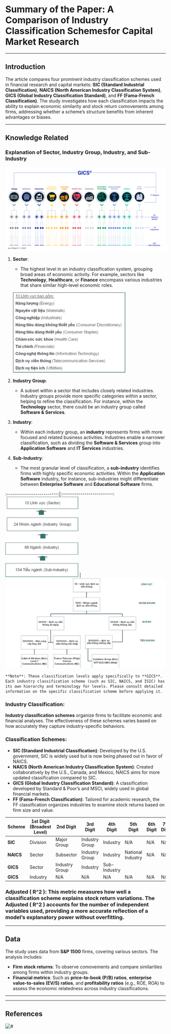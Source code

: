 # **Summary of the Paper: A Comparison of Industry Classification Schemesfor Capital Market Research**

---

## Introduction
The article compares four prominent industry classification schemes used in financial research and capital markets: **SIC (Standard Industrial Classification)**, **NAICS (North American Industry Classification System)**, **GICS (Global Industry Classification Standard)**, and **FF (Fama-French Classification)**. The study investigates how each classification impacts the ability to explain economic similarity and stock return comovements among firms, addressing whether a scheme’s structure benefits from inherent advantages or biases.

---

## Knowledge Related

### Explanation of Sector, Industry Group, Industry, and Sub-Industry

![](./images/Screenshot%202024-11-14%20160138.png)

1. **Sector**: 
   - The highest level in an industry classification system, grouping broad areas of economic activity. For example, sectors like **Technology**, **Healthcare**, or **Finance** encompass various industries that share similar high-level economic roles.

   ![#](./images/90451.jpg)

2. **Industry Group**:
   - A subset within a sector that includes closely related industries. Industry groups provide more specific categories within a sector, helping to refine the classification. For instance, within the **Technology** sector, there could be an industry group called **Software & Services**.

3. **Industry**:
   - Within each industry group, an **industry** represents firms with more focused and related business activities. Industries enable a narrower classification, such as dividing the **Software & Services** group into **Application Software** and **IT Services** industries.

4. **Sub-Industry**:
   - The most granular level of classification, a **sub-industry** identifies firms with highly specific economic activities. Within the **Application Software** industry, for instance, sub-industries might differentiate between **Enterprise Software** and **Educational Software** firms.

:-------------------------:|:-------------------------:
![#](./images/90452.jpg)   | ![#](./images/90453.jpg)
```
**Note**: These classification levels apply specifically to **GICS**. Each industry classification scheme (such as SIC, NAICS, and ISIC) has its own hierarchy and terminology for levels. Please consult detailed information on the specific classification scheme before applying it.
```

### **Industry Classification**: 
   **Industry classification schemes** organize firms to facilitate economic and financial analyses. The effectiveness of these schemes varies based on how accurately they capture industry-specific behaviors.

### **Classification Schemes**:
   - **SIC (Standard Industrial Classification)**: Developed by the U.S. government, SIC is widely used but is now being phased out in favor of NAICS.
   - **NAICS (North American Industry Classification System)**: Created collaboratively by the U.S., Canada, and Mexico, NAICS aims for more updated classification compared to SIC.
   - **GICS (Global Industry Classification Standard)**: A classification developed by Standard & Poor’s and MSCI, widely used in global financial markets.
   - **FF (Fama-French Classification)**: Tailored for academic research, the FF classification organizes industries to examine stock returns based on firm size and value.   


| Scheme           | 1st Digit (Broadest Level) | 2nd Digit           | 3rd Digit         | 4th Digit        | 5th Digit        | 6th Digit        | 7th Digit        | 8th Digit (Narrowest Level) |
|------------------|----------------------------|---------------------|-------------------|------------------|------------------|------------------|------------------|-----------------------------|
| **SIC**          | Division                   | Major Group         | Industry Group    | Industry         | N/A              | N/A              | N/A              | N/A                         |
| **NAICS**        | Sector                                           | Subsector         | Industry Group   | Industry         | National Industry| N/A              | N/A                         |
| **GICS**         | Sector                                           | Industry Group                       | Industry                            | Sub-Industry                                   |
| **GICS**         | Industry                                         | N/A               | N/A              | N/A              | N/A              | N/A              | N/A                         |

### **Adjusted \( R^2 \)**: This metric measures how well a classification scheme explains stock return variations. The **Adjusted \( R^2 \)** accounts for the number of independent variables used, providing a more accurate reflection of a model’s explanatory power without overfitting.

---

## Data
The study uses data from **S&P 1500** firms, covering various sectors. The analysis includes:
   - **Firm stock returns**: To observe comovements and compare similarities among firms within industry groups.
   - **Financial metrics**: Such as **price-to-book (P/B) ratios**, **enterprise value-to-sales (EV/S) ratios**, and **profitability ratios** (e.g., ROE, ROA) to assess the economic relatedness across industry classifications.


---



---

## References
![#](https://www.ssc.gov.vn/webcenter/portal/ubck/pages_r/l/chitit?dDocName=APPSSCGOVVN162099773)